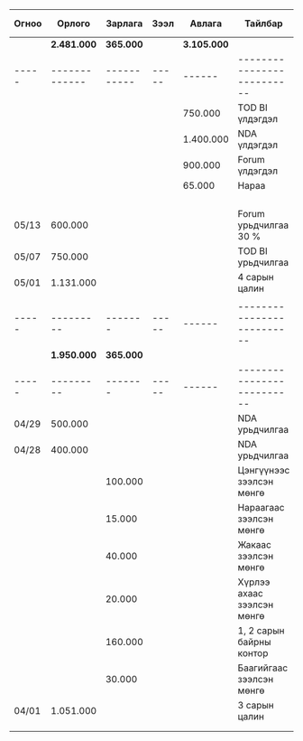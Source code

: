 | Огноо | Орлого        | Зарлага     | Зээл  | Авлага        | Тайлбар                    | Ашиггүй зардал |
| ----- | ------------- | ----------- | ----- | ------------- | -------------------------- | -------------- |
|       | **2.481.000** | **365.000** |       | **3.105.000** |                            | **20.000**     |
| ----- | ------------- | ----------- | ----- | ------        | -------------------------- | -------------- |
|       |               |             |       | 750.000       | TOD BI үлдэгдэл            |                |
|       |               |             |       | 1.400.000     | NDA үлдэгдэл               |                |
|       |               |             |       | 900.000       | Forum үлдэгдэл             |                |
|       |               |             |       | 65.000        | Нараа                      |                |
|       |               |             |       |               |                            |                |
|       |               |             |       |               |                            |                |
|       |               |             |       |               |                            |                |
|       |               |             |       |               |                            |                |
| 05/13 | 600.000       |             |       |               | Forum урьдчилгаа 30 %      |                |
| 05/07 | 750.000       |             |       |               | TOD BI урьдчилгаа          |                |
| 05/01 | 1.131.000     |             |       |               | 4 сарын цалин              |                |
|       |               |             |       |               |                            |                |
| ----- | ---------     | -------     | ----- | ------        | -------------------------- | -------------- |
|       | **1.950.000** | **365.000** |       |               |                            | **20.000**     |
| ----- | ---------     | -------     | ----- | ------        | -------------------------- | -------------- |
| 04/29 | 500.000       |             |       |               | NDA урьдчилгаа             |                |
| 04/28 | 400.000       |             |       |               | NDA урьдчилгаа             |                |
|       |               | 100.000     |       |               | Цэнгүүнээс зээлсэн мөнгө   |                |
|       |               | 15.000      |       |               | Нараагаас зээлсэн мөнгө    |                |
|       |               | 40.000      |       |               | Жакаас зээлсэн мөнгө       |                |
|       |               | 20.000      |       |               | Хүрлээ ахаас зээлсэн мөнгө | 5.000          |
|       |               | 160.000     |       |               | 1, 2 сарын байрны контор   | 15.000         |
|       |               | 30.000      |       |               | Баагийгаас зээлсэн мөнгө   |                |
| 04/01 | 1.051.000     |             |       |               | 3 сарын цалин              |                |
|       |               |             |       |               |                            |                |
|       |               |             |       |               |                            |                |
